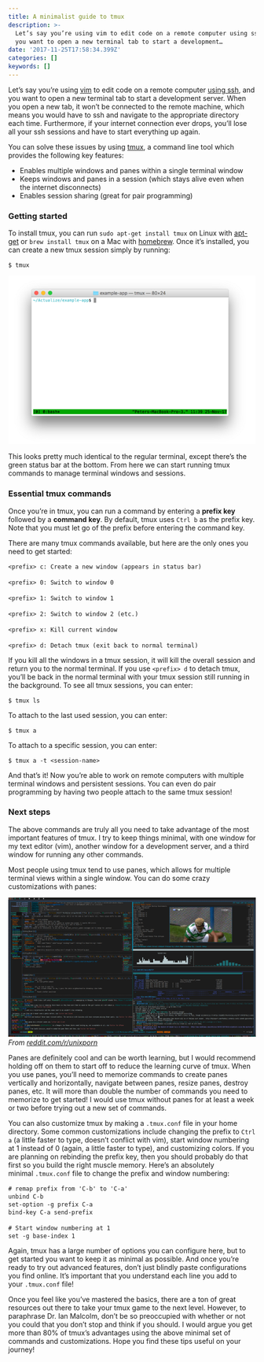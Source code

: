 ```yaml
---
title: A minimalist guide to tmux
description: >-
  Let’s say you’re using vim to edit code on a remote computer using ssh, and
  you want to open a new terminal tab to start a development…
date: '2017-11-25T17:58:34.399Z'
categories: []
keywords: []
---
```


Let’s say you’re using [vim](https://medium.com/@peterxjang/how-to-learn-vim-a-four-week-plan-cd8b376a9b85) to edit code on a remote computer [using ssh](https://medium.com/@peterxjang/web-development-on-an-ipad-69f253bc9c38), and you want to open a new terminal tab to start a development server. When you open a new tab, it won’t be connected to the remote machine, which means you would have to ssh and navigate to the appropriate directory each time. Furthermore, if your internet connection ever drops, you’ll lose all your ssh sessions and have to start everything up again.

You can solve these issues by using [tmux](https://github.com/tmux/tmux/wiki), a command line tool which provides the following key features:

*   Enables multiple windows and panes within a single terminal window
*   Keeps windows and panes in a session (which stays alive even when the internet disconnects)
*   Enables session sharing (great for pair programming)

### Getting started

To install tmux, you can run `sudo apt-get install tmux` on Linux with [apt-get](https://help.ubuntu.com/community/AptGet/Howto) or `brew install tmux` on a Mac with [homebrew](https://brew.sh/). Once it’s installed, you can create a new tmux session simply by running:

```
$ tmux
```

![Terminal running tmux](img/1__Ml8e__M7seNIwHBOEN6wOrw.png)

This looks pretty much identical to the regular terminal, except there’s the green status bar at the bottom. From here we can start running tmux commands to manage terminal windows and sessions.

### Essential tmux commands

Once you’re in tmux, you can run a command by entering a **prefix key** followed by a **command key**. By default, tmux uses `Ctrl b` as the prefix key. Note that you must let go of the prefix before entering the command key.

There are many tmux commands available, but here are the only ones you need to get started:

```
<prefix> c: Create a new window (appears in status bar)

<prefix> 0: Switch to window 0

<prefix> 1: Switch to window 1

<prefix> 2: Switch to window 2 (etc.)

<prefix> x: Kill current window

<prefix> d: Detach tmux (exit back to normal terminal)
```

If you kill all the windows in a tmux session, it will kill the overall session and return you to the normal terminal. If you use `<prefix> d` to detach tmux, you’ll be back in the normal terminal with your tmux session still running in the background. To see all tmux sessions, you can enter:

```
$ tmux ls
```

To attach to the last used session, you can enter:

```
$ tmux a
```

To attach to a specific session, you can enter:

```
$ tmux a -t <session-name>
```

And that’s it! Now you’re able to work on remote computers with multiple terminal windows and persistent sessions. You can even do pair programming by having two people attach to the same tmux session!

### Next steps

The above commands are truly all you need to take advantage of the most important features of tmux. I try to keep things minimal, with one window for my text editor (vim), another window for a development server, and a third window for running any other commands.

Most people using tmux tend to use panes, which allows for multiple terminal views within a single window. You can do some crazy customizations with panes:

![Example terminal with tmux panes from reddit.com/r/unixport](img/1__ZVmiTfLBYpTUdh__Tadx__SQ.png)
_From [reddit.com/r/unixporn](https://www.reddit.com/r/unixporn/comments/689wfd/tmux_the_bridge/)_

Panes are definitely cool and can be worth learning, but I would recommend holding off on them to start off to reduce the learning curve of tmux. When you use panes, you’ll need to memorize commands to create panes vertically and horizontally, navigate between panes, resize panes, destroy panes, etc. It will more than double the number of commands you need to memorize to get started! I would use tmux without panes for at least a week or two before trying out a new set of commands.

You can also customize tmux by making a `.tmux.conf` file in your home directory. Some common customizations include changing the prefix to `Ctrl a` (a little faster to type, doesn’t conflict with vim), start window numbering at 1 instead of 0 (again, a little faster to type), and customizing colors. If you are planning on rebinding the prefix key, then you should probably do that first so you build the right muscle memory. Here’s an absolutely minimal `.tmux.conf` file to change the prefix and window numbering:

```
# remap prefix from 'C-b' to 'C-a'
unbind C-b
set-option -g prefix C-a
bind-key C-a send-prefix

# Start window numbering at 1
set -g base-index 1
```

Again, tmux has a large number of options you can configure here, but to get started you want to keep it as minimal as possible. And once you’re ready to try out advanced features, don’t just blindly paste configurations you find online. It’s important that you understand each line you add to your `.tmux.conf` file!

Once you feel like you’ve mastered the basics, there are a ton of great resources out there to take your tmux game to the next level. However, to paraphrase Dr. Ian Malcolm, don’t be so preoccupied with whether or not you could that you don’t stop and think if you should. I would argue you get more than 80% of tmux’s advantages using the above minimal set of commands and customizations. Hope you find these tips useful on your journey!
